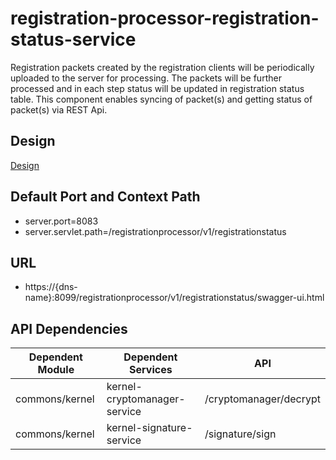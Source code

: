 # registration-processor-registration-status-service

Registration packets created by the registration clients will be periodically uploaded to the server for processing. The packets will be further processed and in each step status will be updated in registration status table. This component enables syncing of packet(s) and getting status of packet(s) via REST Api.

## Design

[Design](https://github.com/mosip/registration/blob/master/design/registration-processor/Approach_for_registration_status_module.md)


## Default Port and Context Path
  
  * server.port=8083
  * server.servlet.path=/registrationprocessor/v1/registrationstatus


## URL

 * https://{dns-name}:8099/registrationprocessor/v1/registrationstatus/swagger-ui.html
 

## API Dependencies
	
|Dependent Module |  Dependent Services  | API |
| ------------- | ------------- | ------------- |
| commons/kernel | kernel-cryptomanager-service | /cryptomanager/decrypt|
| commons/kernel  | kernel-signature-service | /signature/sign|
